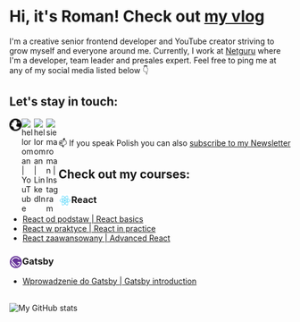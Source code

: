 # Hi, it's Roman! Check out [my vlog](https://youtube.com/helloroman)
I'm a creative senior frontend developer and YouTube creator striving to grow myself and everyone around me. Currently, I work at [Netguru](https://netguru.com) where I'm a developer, team leader and presales expert. Feel free to ping me at any of my social media listed below 👇

## Let's stay in touch:
[<img align="left" alt="helloroman.com" width="22px" src="https://raw.githubusercontent.com/iconic/open-iconic/master/svg/globe.svg" />][website]
[<img align="left" alt="helloroman | YouTube" width="22px" src="https://cdn.jsdelivr.net/npm/simple-icons@v3/icons/youtube.svg" />][youtube]
[<img align="left" alt="helloroman | LinkedIn" width="22px" src="https://cdn.jsdelivr.net/npm/simple-icons@v3/icons/linkedin.svg" />][linkedin]
[<img align="left" alt="siemaroman | Instagram" width="22px" src="https://cdn.jsdelivr.net/npm/simple-icons@v3/icons/instagram.svg" />][instagram]
<br />
<br />
📫 If you speak Polish you can also [subscribe to my Newsletter](https://helloroman.com/newsletter)

## Check out my courses:

### <img align="left" alt="React" width="23" src="https://raw.githubusercontent.com/github/explore/80688e429a7d4ef2fca1e82350fe8e3517d3494d/topics/react/react.png" /> React 
* [React od podstaw | React basics](https://eduweb.pl/programowanie-i-www/reactjs/react-od-podstaw?ref=helloroman
) 
* [React w praktyce | React in practice](https://eduweb.pl/programowanie-i-www/reactjs/react-w-praktyce?ref=helloroman
) 
* [React zaawansowany | Advanced React](https://eduweb.pl/programowanie-i-www/reactjs/react-techniki-zaawansowane?ref=helloroman) 

### <img align="left" alt="React" width="23" src="https://raw.githubusercontent.com/github/explore/e94815998e4e0713912fed477a1f346ec04c3da2/topics/gatsby/gatsby.png" /> Gatsby 
* [Wprowadzenie do Gatsby | Gatsby introduction](https://eduweb.pl/programowanie-i-www/reactjs/gatsby-generator-react?ref=helloroman
) 
<br />

 <img align="left" alt="My GitHub stats" src="https://github-readme-stats.vercel.app/api?username=helloroman&count_private=true" />

[website]: https://helloroman.com
[youtube]: https://youtube.com/helloroman
[facebook]: https://facebook.com/helloroman.vlog
[instagram]: https://instagram.com/siemaroman
[linkedin]: https://www.linkedin.com/in/adamromanski/